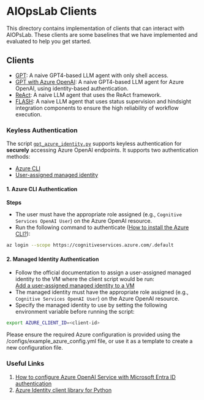 # AIOpsLab Clients

This directory contains implementation of clients that can interact with AIOPsLab.
These clients are some baselines that we have implemented and evaluated to help you get started.

## Clients

- [GPT](/clients/gpt.py): A naive GPT4-based LLM agent with only shell access.
- [GPT with Azure OpenAI](/clients/gpt_azure_identity.py): A naive GPT4-based LLM agent for Azure OpenAI, using identity-based authentication.
- [ReAct](/clients/react.py): A naive LLM agent that uses the ReAct framework.
- [FLASH](/clients/flash.py): A naive LLM agent that uses status supervision and hindsight integration components to ensure the high reliability of workflow execution.

### Keyless Authentication

The script [`gpt_azure_identity.py`](/clients/gpt_azure_identity.py) supports keyless authentication for **securely** accessing Azure OpenAI endpoints. It supports two authentication methods:

- [Azure CLI](https://learn.microsoft.com/en-us/cli/azure/?view=azure-cli-latest)
- [User-assigned managed identity](https://learn.microsoft.com/en-us/entra/identity/managed-identities-azure-resources/how-manage-user-assigned-managed-identities?pivots=identity-mi-methods-azp)

#### 1. Azure CLI Authentication

**Steps**
- The user must have the appropriate role assigned (e.g., `Cognitive Services OpenAI User`) on the Azure OpenAI resource.
- Run the following command to authenticate ([How to install the Azure CLI?](https://learn.microsoft.com/en-us/cli/azure/install-azure-cli?view=azure-cli-latest)):

```bash
az login --scope https://cognitiveservices.azure.com/.default
```

#### 2. Managed Identity Authentication

- Follow the official documentation to assign a user-assigned managed identity to the VM where the client script would be run:  
[Add a user-assigned managed identity to a VM](https://learn.microsoft.com/en-us/entra/identity/managed-identities-azure-resources/how-to-configure-managed-identities?pivots=qs-configure-portal-windows-vm#user-assigned-managed-identity)
- The managed identity must have the appropriate role assigned (e.g., `Cognitive Services OpenAI User`) on the Azure OpenAI resource.
- Specify the managed identity to use by setting the following environment variable before running the script:

```bash
export AZURE_CLIENT_ID=<client-id>
```

Please ensure the required Azure configuration is provided using the /configs/example_azure_config.yml file, or use it as a template to create a new configuration file.

### Useful Links
1. [How to configure Azure OpenAI Service with Microsoft Entra ID authentication](https://learn.microsoft.com/en-us/azure/ai-services/openai/how-to/managed-identity)  
2. [Azure Identity client library for Python](https://learn.microsoft.com/en-us/python/api/overview/azure/identity-readme?view=azure-python#defaultazurecredential)
